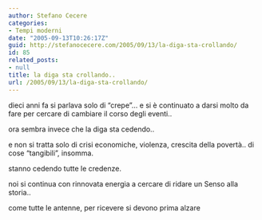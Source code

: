 ```yaml
---
author: Stefano Cecere
categories:
- Tempi moderni
date: "2005-09-13T10:26:17Z"
guid: http://stefanocecere.com/2005/09/13/la-diga-sta-crollando/
id: 85
related_posts:
- null
title: la diga sta crollando..
url: /2005/09/13/la-diga-sta-crollando/
---
```


dieci anni fa si parlava solo di &#x201c;crepe&#x201d;&#8230; e si &#xe8; continuato a darsi molto da fare per cercare di cambiare il corso degli eventi..

ora sembra invece che la diga sta cedendo..

e non si tratta solo di crisi economiche, violenza, crescita della povert&#xe0;.. di cose &#x201c;tangibili&#x201d;, insomma.

stanno cedendo tutte le credenze.

noi si continua con rinnovata energia a cercare di ridare un Senso alla storia..

come tutte le antenne, per ricevere si devono prima alzare